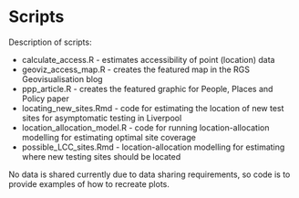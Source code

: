 # Scripts

Description of scripts:

* calculate_access.R - estimates accessibility of point (location) data
* geoviz_access_map.R - creates the featured map in the RGS Geovisualisation blog
* ppp_article.R - creates the featured graphic for People, Places and Policy paper
* locating_new_sites.Rmd - code for estimating the location of new test sites for asymptomatic testing in Liverpool
* location_allocation_model.R - code for running location-allocation modelling for estimating optimal site coverage
* possible_LCC_sites.Rmd - location-allocation modelling for estimating where new testing sites should be located

No data is shared currently due to data sharing requirements, so code is to provide examples of how to recreate plots.
